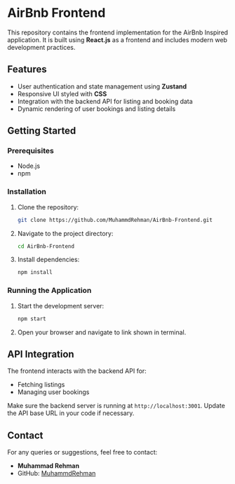 # AirBnb Frontend

This repository contains the frontend implementation for the AirBnb Inspired application. It is built using **React.js** as a frontend and includes modern web development practices.

## Features
- User authentication and state management using **Zustand**
- Responsive UI styled with **CSS**
- Integration with the backend API for listing and booking data
- Dynamic rendering of user bookings and listing details

## Getting Started

### Prerequisites
- Node.js
- npm 

### Installation
1. Clone the repository:
   ```bash
   git clone https://github.com/MuhammdRehman/AirBnb-Frontend.git
   ```

2. Navigate to the project directory:
   ```bash
   cd AirBnb-Frontend
   ```

3. Install dependencies:
   ```bash
   npm install
   ```

### Running the Application
1. Start the development server:
   ```bash
   npm start
   ```

2. Open your browser and navigate to link shown in terminal.

## API Integration
The frontend interacts with the backend API for:
- Fetching listings
- Managing user bookings

Make sure the backend server is running at `http://localhost:3001`. Update the API base URL in your code if necessary.

## Contact
For any queries or suggestions, feel free to contact:
- **Muhammad Rehman**
- GitHub: [MuhammdRehman](https://github.com/MuhammdRehman)
